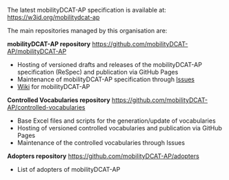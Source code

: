The latest mobilityDCAT-AP specification is available at: https://w3id.org/mobilitydcat-ap

The main repositories managed by this organisation are:

**mobilityDCAT-AP repository** https://github.com/mobilityDCAT-AP/mobilityDCAT-AP 
  - Hosting of versioned drafts and releases of the mobilityDCAT-AP specification (ReSpec) and publication via GitHub Pages
  - Maintenance of mobilityDCAT-AP specification through [Issues](https://github.com/mobilityDCAT-AP/mobilityDCAT-AP/issues)
  - [Wiki](https://github.com/mobilityDCAT-AP/mobilityDCAT-AP/wiki) for mobilityDCAT-AP

**Controlled Vocabularies repository** https://github.com/mobilityDCAT-AP/controlled-vocabularies 
- Base Excel files and scripts for the generation/update of vocabularies
- Hosting of versioned controlled vocabularies and publication via GitHub Pages
- Maintenance of the controlled vocabularies through Issues

**Adopters repository** https://github.com/mobilityDCAT-AP/adopters
- List of adopters of mobilityDCAT-AP  


